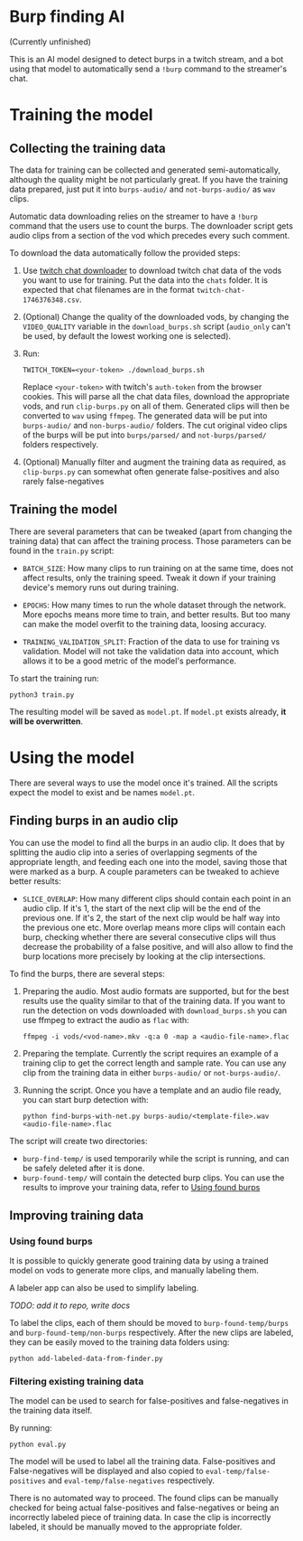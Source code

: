 # Burp finding AI

(Currently unfinished)

This is an AI model designed to detect burps in a twitch stream, and a bot using that model to automatically send a `!burp` command to the streamer's chat.

# Training the model

## Collecting the training data

The data for training can be collected and generated semi-automatically, although the quality might be not particularly great. If you have the training data prepared, just put it into `burps-audio/` and `not-burps-audio/` as `wav` clips.

Automatic data downloading relies on the streamer to have a `!burp` command that the users use to count the burps. The downloader script gets audio clips from a section of the vod which precedes every such comment.

To download the data automatically follow the provided steps:

1. Use [twitch chat downloader](https://www.twitchchatdownloader.com/) to download twitch chat data of the vods you want to use for training. Put the data into the `chats` folder. It is expected that chat filenames are in the format `twitch-chat-1746376348.csv`.

2. (Optional) Change the quality of the downloaded vods, by changing the `VIDEO_QUALITY` variable in the `download_burps.sh` script (`audio_only` can't be used, by default the lowest working one is selected). 

3. Run:
    ```
    TWITCH_TOKEN=<your-token> ./download_burps.sh
    ```
    Replace `<your-token>` with twitch's `auth-token` from the browser cookies. This will parse all the chat data files, download the appropriate vods, and run `clip-burps.py` on all of them. Generated clips will then be converted to `wav` using `ffmpeg`. The generated data will be put into `burps-audio/` and `non-burps-audio/` folders. The cut original video clips of the burps will be put into `burps/parsed/` and `not-burps/parsed/` folders respectively.

4. (Optional) Manually filter and augment the training data as required, as `clip-burps.py` can somewhat often generate false-positives and also rarely false-negatives

## Training the model

There are several parameters that can be tweaked (apart from changing the training data) that can affect the training process. Those parameters can be found in the `train.py` script:

* `BATCH_SIZE`: How many clips to run training on at the same time, does not affect results, only the training speed. Tweak it down if your training device's memory runs out during training.

* `EPOCHS`: How many times to run the whole dataset through the network. More epochs means more time to train, and better results. But too many can make the model overfit to the training data, loosing accuracy.

* `TRAINING_VALIDATION_SPLIT`: Fraction of the data to use for training vs validation. Model will not take the validation data into account, which allows it to be a good metric of the model's performance.

To start the training run:
```
python3 train.py
```
The resulting model will be saved as `model.pt`. If `model.pt` exists already, **it will be overwritten**.

# Using the model

There are several ways to use the model once it's trained. All the scripts expect the model to exist and be names `model.pt`.

## Finding burps in an audio clip

You can use the model to find all the burps in an audio clip. It does that by splitting the audio clip into a series of overlapping segments of the appropriate length, and feeding each one into the model, saving those that were marked as a burp. A couple parameters can be tweaked to achieve better results:

* `SLICE_OVERLAP`: How many different clips should contain each point in an audio clip. If it's 1, the start of the next clip will be the end of the previous one. If it's 2, the start of the next clip would be half way into the previous one etc. More overlap means more clips will contain each burp, checking whether there are several consecutive clips will thus decrease the probability of a false positive, and will also allow to find the burp locations more precisely by looking at the clip intersections.

To find the burps, there are several steps:

1. Preparing the audio. Most audio formats are supported, but for the best results use the quality similar to that of the training data. If you want to run the detection on vods downloaded with `download_burps.sh` you can use ffmpeg to extract the audio as `flac` with:
    ```
    ffmpeg -i vods/<vod-name>.mkv -q:a 0 -map a <audio-file-name>.flac
    ```

2. Preparing the template. Currently the script requires an example of a training clip to get the correct length and sample rate. You can use any clip from the training data in either `burps-audio/` or `not-burps-audio/`.

3. Running the script. Once you have a template and an audio file ready, you can start burp detection with:
    ```
    python find-burps-with-net.py burps-audio/<template-file>.wav <audio-file-name>.flac
    ```

The script will create two directories: 
* `burp-find-temp/` is used temporarily while the script is running, and can be safely deleted after it is done.
* `burp-found-temp/` will contain the detected burp clips. You can use the results to improve your training data, refer to [Using found burps](#using-found-burps)

## Improving training data

### Using found burps

It is possible to quickly generate good training data by using a trained model on vods to generate more clips, and manually labeling them.

A labeler app can also be used to simplify labeling.

*TODO: add it to repo, write docs* 

To label the clips, each of them should be moved to `burp-found-temp/burps` and `burp-found-temp/non-burps` respectively. After the new clips are labeled, they can be easily moved to the training data folders using:
```
python add-labeled-data-from-finder.py
```

### Filtering existing training data

The model can be used to search for false-positives and false-negatives in the training data itself.

By running:
```
python eval.py
```
The model will be used to label all the training data. False-positives and False-negatives will be displayed and also copied to `eval-temp/false-positives` and `eval-temp/false-negatives` respectively.

There is no automated way to proceed. The found clips can be manually checked for being actual false-positives and false-negatives or being an incorrectly labeled piece of training data. In case the clip is incorrectly labeled, it should be manually moved to the appropriate folder.